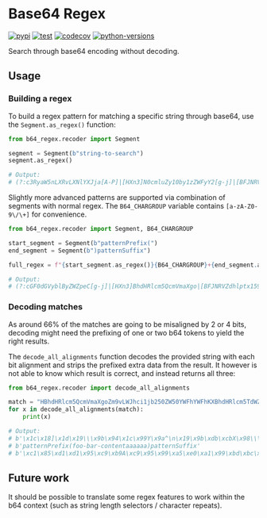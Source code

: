# Base64 Regex

[![pypi](https://img.shields.io/pypi/v/b64-regex)](https://pypi.org/project/b64-regex/)
[![test](https://github.com/MythicManiac/b64-regex/workflows/Test/badge.svg)](https://github.com/MythicManiac/b64-regex/actions)
[![codecov](https://codecov.io/gh/MythicManiac/b64-regex/branch/master/graph/badge.svg?token=D1IB10WPT7)](https://codecov.io/gh/MythicManiac/b64-regex)
[![python-versions](https://img.shields.io/pypi/pyversions/b64-regex.svg)](https://pypi.org/project/b64-regex/)

Search through base64 encoding without decoding.

## Usage

### Building a regex

To build a regex pattern for matching a specific string through base64, use the
`Segment.as_regex()` function:

```python
from b64_regex.recoder import Segment

segment = Segment(b"string-to-search")
segment.as_regex()

# Output:
# (?:c3RyaW5nLXRvLXNlYXJja[A-P]|[HXn3]N0cmluZy10by1zZWFyY2[g-j]|[BFJNRVZdhlptx159]zdHJpbmctdG8tc2VhcmNo)
```

Slightly more advanced patterns are supported via combination of segments with
normal regex. The `B64_CHARGROUP` variable contains `[a-zA-Z0-9\/\+]` for
convenience.

```python
from b64_regex.recoder import Segment, B64_CHARGROUP

start_segment = Segment(b"patternPrefix(")
end_segment = Segment(b")patternSuffix")

full_regex = f"{start_segment.as_regex()}{B64_CHARGROUP}+{end_segment.as_regex()}"

# Output:
# (?:cGF0dGVyblByZWZpeC[g-j]|[HXn3]BhdHRlcm5QcmVmaXgo|[BFJNRVZdhlptx159]wYXR0ZXJuUHJlZml4K[A-P])[a-zA-Z0-9\/\+]+(?:KXBhdHRlcm5TdWZmaX[g-j]|[CSiy]lwYXR0ZXJuU3VmZml4|[AEIMQUYcgkosw048]pcGF0dGVyblN1ZmZpe[A-P])
```

### Decoding matches

As around 66% of the matches are going to be misaligned by 2 or 4 bits,
decoding might need the prefixing of one or two b64 tokens to yield the right
results.

The `decode_all_alignments` function decodes the provided string with each bit
alignment and strips the prefixed extra data from the result. It however is not
able to know which result is correct, and instead returns all three:

```python
from b64_regex.recoder import decode_all_alignments

match = "HBhdHRlcm5QcmVmaXgoZm9vLWJhci1jb250ZW50YWFhYWFhKXBhdHRlcm5TdWZmaXh"
for x in decode_all_alignments(match):
    print(x)

# Output:
# b'\x1c\x18]\x1d\x19\\\x9b\x94\x1c\x99Y\x9a^\n\x19\x9b\xdb\xcbX\x98\\\x8bX\xdb\xdb\x9d\x19[\x9d\x18XXXXXJ\\\x18]\x1d\x19\\\x9b\x94\xddY\x99\x9a^'
# b'patternPrefix(foo-bar-contentaaaaaa)patternSuffix'
# b'\xc1\x85\xd1\xd1\x95\xc9\xb9A\xc9\x95\x99\xa5\xe0\xa1\x99\xbd\xbc\xb5\x89\x85\xc8\xb5\x8d\xbd\xb9\xd1\x95\xb9\xd1\x85\x85\x85\x85\x85\x84\xa5\xc1\x85\xd1\xd1\x95\xc9\xb9M\xd5\x99\x99\xa5\xe1'
```

## Future work

It should be possible to translate some regex features to work within the b64
context (such as string length selectors / character repeats).
